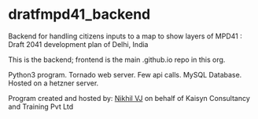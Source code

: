 # dratfmpd41_backend

Backend for handling citizens inputs to a map to show layers of MPD41 : Draft 2041 development plan of Delhi, India

This is the backend; frontend is the main .github.io repo in this org.

Python3 program. Tornado web server. Few api calls. MySQL Database. Hosted on a hetzner server.

Program created and hosted by: [Nikhil VJ](https://nikhilvj.co.in) on behalf of Kaisyn Consultancy and Training Pvt Ltd
